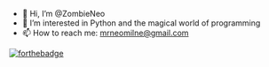 - 👋 Hi, I’m @ZombieNeo
- 👀 I’m interested in Python and the magical world of programming
- 📫 How to reach me: mrneomilne@gmail.com


[![forthebadge](https://forthebadge.com/images/badges/built-with-love.svg)](https://forthebadge.com)
